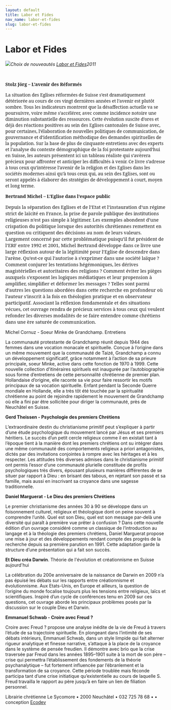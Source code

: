 ```yaml
---
layout: default
title: Labor et Fides
nav_name: labor-et-fides
slug: labor-et-fides
---
```



Labor et Fides
==============

<span style="font-style: italic;">![](/images/logo.jpg)Choix de nouveautés [Labor et Fides](http://www.laboretfides.com/?cat=new)2011</span>

 

<span style="font-family:&quot;Georgia&quot;,&quot;serif&quot;; mso-bidi-font-family:Arial"><span style="font-weight: bold;">Stolz Jörg – L’avenir des Réformés</span></span>

<span style="font-family:&quot;Georgia&quot;,&quot;serif&quot;; mso-bidi-font-family:Arial">La situation des Eglises réformées de Suisse s’est dramatiquement détériorée au cours de ces vingt dernières années et l’avenir est plutôt sombre. Tous les indicateurs montrent que la désaffection actuelle va se poursuivre, voire même s’accélérer, avec comme incidence notoire une diminution substantielle des ressources. Cette évolution suscite d’ores et déjà des réactions positives au sein des Eglises cantonales de Suisse avec, pour certaines, l’élaboration de nouvelles politiques de communication, de gouvernance et d’identification méthodique des demandes spirituelles de la population. Sur la base de plus de cinquante entretiens avec des experts et l’analyse du contexte démographique de la foi protestante aujourd’hui en Suisse, les auteurs présentent ici un tableau réaliste qui s’avèrera précieux pour affronter et anticiper les difficultés à venir. Ce livre s’adresse à tous ceux qu’intéresse l’avenir de la religion et des Eglises dans les sociétés modernes ainsi qu’à tous ceux qui, au sein des Eglises, sont ou seront appelés à élaborer des stratégies de développement à court, moyen et long terme.</span>

<span style="font-family:&quot;Georgia&quot;,&quot;serif&quot;; mso-bidi-font-family:Arial"><span style="font-weight: bold;">Bertrand Michel – L’Eglise dans l’espace public</span></span>

<span style="font-size:11.0pt;font-family:&quot;Georgia&quot;,&quot;serif&quot;; mso-bidi-font-family:Arial">Depuis la séparation des Eglises et de l’Etat et l’instauration d’un régime strict de laïcité en France, la prise de parole publique des institutions religieuses n’est pas simple à légitimer. Les exemples abondent d’une crispation du politique lorsque des autorités chrétiennes remettent en question ou critiquent des décisions au nom de leurs valeurs. Largement concerné par cette problématique puisqu’il fut président de l’ERF entre 1992 et 2001, Michel Bertrand développe dans ce livre une large réflexion autour de la légitimité pour l’Eglise de descendre dans l’arène. Qu’est-ce qui l’autorise à s’exprimer dans une société laïque ? Comment conjurer les tentations hégémoniques, les dérives magistérielles et autoritaires des religions ? Comment éviter les pièges auxquels s’exposent les logiques médiatiques et leur propension à amplifier, simplifier et déformer les messages ? Telles sont parmi d’autres les questions abordées dans cette recherche en profondeur où l’auteur s’inscrit à la fois en théologien pratique et en observateur participatif. Associant la réflexion fondamentale et des situations vécues, cet ouvrage rendra de précieux services à tous ceux qui veulent refonder les diverses modalités de se faire entendre comme chrétiens dans une ère saturée de communication.</span>

Michel Cornuz - Soeur Minke de Grandchamp. Entretiens

La communauté protestante de Grandchamp réunit depuis 1944 des femmes dans une vocation monacale et spirituelle. Conçue à l’origine dans un même mouvement que la communauté de Taizé, Grandchamp a connu un développement significatif, grâce notamment à l’action de sa prieure principale, soeur Minke, active dans cette fonction de 1970 à 1999. Cette nouvelle collection d’itinéraires spirituels est inaugurée par l’autobiographie sous forme d’entretiens de cette personnalité chrétienne de premier plan. Hollandaise d’origine, elle raconte sa vie pour faire ressortir les motifs principaux de sa vocation spirituelle. Enfant pendant la Seconde Guerre mondiale en Hollande, elle a très tôt été touchée par la spiritualité chrétienne au point de rejoindre rapidement le mouvement de Grandchamp où elle a fini par être sollicitée pour diriger la communauté, près de Neuchâtel en Suisse.

<span style="font-weight: bold;">Gerd </span><span style="font-weight: bold;">Theissen - Psychologie des premiers Chrétiens</span>

L’extraordinaire destin du christianisme primitif peut s’expliquer à partir d’une étude psychologique du mouvement lancé par Jésus et ses premiers héritiers. Le succès d’un petit cercle religieux comme il en existait tant à l’époque tient à la manière dont les premiers chrétiens ont su intégrer dans une même communauté des comportements religieux a priori antagonistes, dictés par des invitations conjointes à rompre avec les héritages et à les respecter. Les attitudes très diverses admises dans le christianisme primitif ont permis l’essor d’une communauté plurielle constituée de profils psychologiques très divers, épousant plusieurs manières différentes de se situer par rapport à Dieu : en brisant des tabous, en rejetant son passé et sa famille, mais aussi en inscrivant sa croyance dans une sagesse traditionnelle.

<span style="font-weight: bold;">Daniel </span><span style="font-weight: bold;">Marguerat - Le Dieu des premiers Chrétiens</span>

Le premier christianisme des années 30 à 90 se développe dans un foisonnement culturel, religieux et théologique dont on peine souvent à comprendre l’unité. Quel est son Dieu, quel est son message par-delà une diversité qui paraît à première vue prêter à confusion ? Dans cette nouvelle édition d’un ouvrage considéré comme un classique de l’introduction au langage et à la théologie des premiers chrétiens, Daniel Marguerat propose une mise à jour et des développements rendant compte des progrès de la recherche depuis sa première parution en 1991. Cette adaptation garde la structure d’une présentation qui a fait son succès.

<span style="font-weight: bold;">Et Dieu créa Darwin</span>. Théorie de l'évolution et créationnisme en Suisse aujourd'hui

La célébration du 200e anniversaire de la naissance de Darwin en 2009 n’a pas épuisé les débats sur les rapports entre créationnisme et évolutionnisme. Aux Etats-Unis, en Europe et ailleurs, la question de l’origine du monde focalise toujours plus les tensions entre religieux, laïcs et scientifiques. Inspiré d’un cycle de conférences tenu en 2009 sur ces questions, cet ouvrage aborde les principaux problèmes posés par la discussion sur le couple Dieu et Darwin.

<span style="font-weight: bold;">Emmanuel Schwab - Croire avec Freud ?</span>

Croire avec Freud ? propose une analyse inédite de la vie de Freud à travers l’étude de sa trajectoire spirituelle. En plongeant dans l’intimité de ses débats intérieurs, Emmanuel Schwab, dans un style limpide qui fait alterner rigueur analytique et finesse narrative, s’attaque à la place de la croyance dans le système de pensée freudien. Il démontre avec brio que la crise traversée par Freud dans les années 1895–1901 suite à la mort de son père – crise qui permettra l’établissement des fondements de la théorie psychanalytique – fut fortement influencée par l’ébranlement et la transformation de sa croyance. Cette période troublée mais féconde participa tant d’une crise initiatique qu’existentielle au cours de laquelle S. Freud travailla le rapport au père jusqu’à en faire un lien de filiation personnel.

Librairie chrétienne Le Sycomore • 2000 Neuchâtel • 032 725 78 68 •
• conception [Ecodev](http://ecodev.ch)
